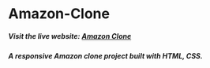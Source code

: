# Amazon-Clone

##### Visit the live website: [Amazon Clone](http://127.0.0.1:5500/index.html) #####

##### A responsive Amazon clone project built with HTML, CSS. #####
